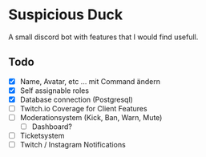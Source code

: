 # Suspicious Duck

A small discord bot with features that I would find usefull.

## Todo

* [X] Name, Avatar, etc ... mit Command ändern
* [X] Self assignable roles
* [X] Database connection (Postgresql)
* [ ] Twitch.io Coverage for Client Features
* [ ] Moderationsystem (Kick, Ban, Warn, Mute)
  * [ ] Dashboard?
* [ ] Ticketsystem
* [ ] Twitch / Instagram Notifications
